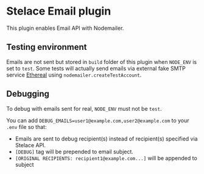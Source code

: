 # Stelace Email plugin

This plugin enables Email API with Nodemailer.

## Testing environment

Emails are not sent but stored in `build` folder of this plugin when `NODE_ENV` is set to `test`.
Some tests will actually send emails via external fake SMTP service [Ethereal](https://ethereal.email) using `nodemailer.createTestAccount`.

## Debugging

To debug with emails sent for real, `NODE_ENV` must not be `test`.

You can add `DEBUG_EMAILS=user1@example.com,user2@example.com` to your `.env` file so that:

- Emails are sent to debug recipient(s) instead of recipient(s) specified via Stelace API.
- `[DEBUG]` tag will be prepended to email subject.
- `[ORIGINAL RECIPIENTS: recipient1@example.com...]` will be appended to subject

